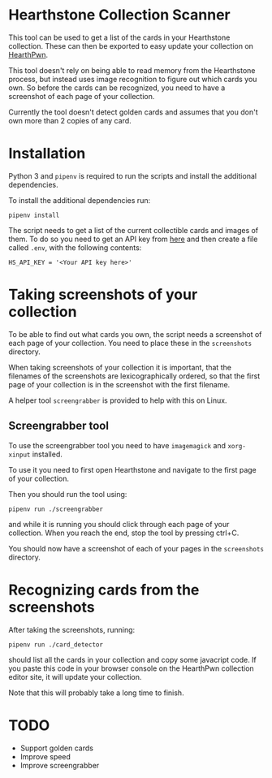 # Hearthstone Collection Scanner

This tool can be used to get a list of the cards in your Hearthstone collection.
These can then be exported to easy update your collection on [HearthPwn](https://hearthpwn.com/).

This tool doesn't rely on being able to read memory from the Hearthstone process, but instead uses image recognition to figure out which cards you own. So before the cards can be recognized, you need to have a screenshot of each page of your collection.

Currently the tool doesn't detect golden cards and assumes that you don't own more than 2 copies of any card.


Installation
============

Python 3 and `pipenv` is required to run the scripts and install the additional dependencies.

To install the additional dependencies run:

```
pipenv install
```

The script needs to get a list of the current collectible cards and images of them.
To do so you need to get an API key from [here](https://market.mashape.com/omgvamp/hearthstone) and then create a file called `.env`, with the following contents:

```
HS_API_KEY = '<Your API key here>'
```


Taking screenshots of your collection
=====================================

To be able to find out what cards you own, the script needs a screenshot of each page of your collection. You need to place these in the `screenshots` directory.

When taking screenshots of your collection it is important, that the filenames of the screenshots are lexicographically ordered, so that the first page of your collection is in the screenshot with the first filename.

A helper tool `screengrabber` is provided to help with this on Linux.

Screengrabber tool
------------------

To use the screengrabber tool you need to have `imagemagick` and `xorg-xinput` installed.

To use it you need to first open Hearthstone and navigate to the first page of your collection.

Then you should run the tool using:
```
pipenv run ./screengrabber
```

and while it is running you should click through each page of your collection. When you reach the end, stop the tool by pressing ctrl+C.

You should now have a screenshot of each of your pages in the `screenshots` directory.


Recognizing cards from the screenshots
======================================

After taking the screenshots, running:
```
pipenv run ./card_detector
```

should list all the cards in your collection and copy some javacript code. If you paste this code in your browser console on the HearthPwn collection editor site, it will update your collection.

Note that this will probably take a long time to finish.


TODO
====

- Support golden cards
- Improve speed
- Improve screengrabber
